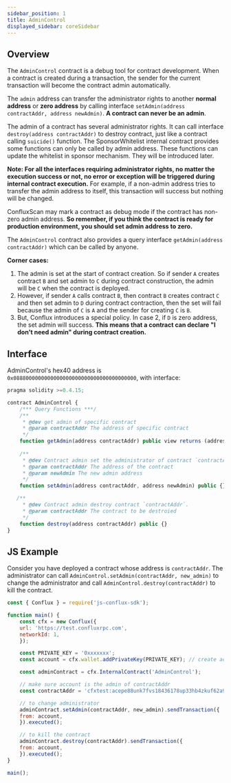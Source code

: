 ```yaml
---
sidebar_position: 1
title: AdminControl
displayed_sidebar: coreSidebar
---
```


## Overview

The `AdminControl` contract is a debug tool for contract development. When a contract is created during a transaction, the sender for the current transaction will become the contract admin automatically.

The `admin` address can transfer the administrator rights to another **normal address** or **zero address** by calling interface `setAdmin(address contractAddr, address newAdmin)`. **A contract can never be an admin**. 

The admin of a contract has several administrator rights. It can call interface `destroy(address contractAddr)` to destroy contract, just like a contract calling `suicide()` function. The SponsorWhitelist internal contract provides some functions can only be called by admin address. These functions can update the whitelist in sponsor mechanism. They will be introduced later. 

**Note: For all the interfaces requiring administrator rights, no matter the execution success or not, no error or exception will be triggered during internal contract execution.** For example, if a non-admin address tries to transfer the admin address to itself, this transaction will success but nothing will be changed. 

ConfluxScan may mark a contract as debug mode if the contract has non-zero admin address. **So remember, if you think the contract is ready for production environment, you should set admin address to zero.**


The `AdminControl` contract also provides a query interface `getAdmin(address contractAddr)` which can be called by anyone. 

**Corner cases:**
1. The admin is set at the start of contract creation. So if sender `A` creates contract `B` and set admin to `C` during contract construction, the admin will be `C` when the contract is deployed. 
2. However, if sender `A` calls contract `B`, then contract `B` creates contract `C` and then set admin to `D` during contract contraction, then the set will fail because the admin of `C` is `A` and the sender for creating `C` is `B`. 
3. But, Conflux introduces a special policy. In case 2, if `D` is zero address, the set admin will success. **This means that a contract can declare "I don't need admin" during contract creation.**

## Interface

AdminControl's hex40 address is `0x0888000000000000000000000000000000000000`, with interface:

```js
pragma solidity >=0.4.15;

contract AdminControl {
    /*** Query Functions ***/
    /**
     * @dev get admin of specific contract
     * @param contractAddr The address of specific contract
     */
    function getAdmin(address contractAddr) public view returns (address) {}
    
    /**
     * @dev Contract admin set the administrator of contract `contractAddr` to `newAdmin`.
     * @param contractAddr The address of the contract
     * @param newAdmin The new admin address
     */
    function setAdmin(address contractAddr, address newAdmin) public {}

   /**
     * @dev Contract admin destroy contract `contractAddr`.
     * @param contractAddr The contract to be destroied
     */
    function destroy(address contractAddr) public {}
}
```

## JS Example

Consider you have deployed a contract whose address is `contractAddr`. The administrator can call `AdminControl.setAdmin(contractAddr, new_admin)` to change the administrator and call `AdminControl.destroy(contractAddr)` to kill the contract. 

```javascript
const { Conflux } = require('js-conflux-sdk');

function main() {
    const cfx = new Conflux({
    url: 'https://test.confluxrpc.com',
    networkId: 1,
    });

    const PRIVATE_KEY = '0xxxxxxx';
    const account = cfx.wallet.addPrivateKey(PRIVATE_KEY); // create account instance

    const adminContract = cfx.InternalContract('AdminControl');

    // make sure account is the admin of contractAddr
    const contractAddr = 'cfxtest:acepe88unk7fvs18436178up33hb4zkuf62a9dk1gv';

    // to change administrator
    adminContract.setAdmin(contractAddr, new_admin).sendTransaction({
    from: account,
    }).executed();

    // to kill the contract
    adminContract.destroy(contractAddr).sendTransaction({
    from: account,
    }).executed();
}

main();
```
